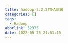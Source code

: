 ```yaml
---
title: hadoop-3.2.2的HA部署
categories: []
tags:
  - Hadoop
abbrlink: 52375
date: 2022-05-25 21:51:15
---
```

